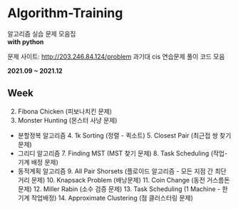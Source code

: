 # Algorithm-Training
알고리즘 실습 문제 모음집<br>
__with python__

문제 사이트: http://203.246.84.124/problem
과기대 cis 연습문제 풀이 코드 모음

__2021.09 ~ 2021.12__

## Week

  2. Fibona Chicken (피보나치킨 문제)
  3. Monster Hunting (몬스터 사냥 문제)
- 분할정복 알고리즘
  4. 1k Sorting (정렬 - 퀵소트)
  5. Closest Pair (최근접 쌍 찾기 문제)
- 그리디 알고리즘
  7. Finding MST (MST 찾기 문제)
  8. Task Scheduling (작업-기계 배정 문제)
- 동적계획 알고리즘
  9. All Pair Shorsets (플로이드 알고리즘 - 모든 지점 간 최단거리 문제)
  10. Knapsack Problem (배낭문제)
  11. Coin Change (동전 거스름돈 문제)
  12. Miller Rabin (소수 검증 문제)
  13. Task Scheduling (1 Machine - 한 기계 작업배정)
  14. Approximate Clustering (점 클러스터링 문제)
